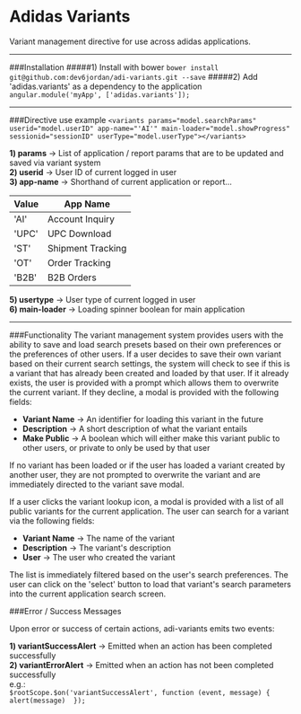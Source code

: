 # Adidas Variants
Variant management directive for use across adidas applications.
- - - -
###Installation
#####1) Install with bower
`bower install git@github.com:dev6jordan/adi-variants.git --save`
#####2) Add 'adidas.variants' as a dependency to the application
`angular.module('myApp', ['adidas.variants']);`

- - - -
###Directive use example
`<variants params="model.searchParams" userid="model.userID" app-name="'AI'" main-loader="model.showProgress" sessionid="sessionID" userType="model.userType"></variants>`        

**1) params** -> List of application / report params that are to be updated and saved via variant system    
**2) userid** -> User ID of current logged in user    
**3) app-name** -> Shorthand of current application or report...

Value  | App Name
------------- | -------------
'AI'          | Account Inquiry
'UPC'         | UPC Download
'ST'          | Shipment Tracking
'OT'          | Order Tracking
'B2B'         | B2B Orders    
**5) usertype** -> User type of current logged in user    
**6) main-loader** -> Loading spinner boolean for main application
- - - -

###Functionality
The variant management system provides users with the ability to save and load search presets based on their own preferences or 
the preferences of other users. If a user decides to save their own variant based on their current search settings, the system will 
check to see if this is a variant that has already been created and loaded by that user. If it already exists, the user is provided with
a prompt which allows them to overwrite the current variant. If they decline, a modal is provided with the following fields: 

- **Variant Name** -> An identifier for loading this variant in the future    
- **Description** -> A short description of what the variant entails    
- **Make Public** -> A boolean which will either make this variant public to other users, or private to only be used by that user  

If no variant has been loaded or if the user has loaded a variant created by another user, they are not prompted to overwrite the 
variant and are immediately directed to the variant save modal.

If a user clicks the variant lookup icon, a modal is provided with a list of all public variants for the current application. 
The user can search for a variant via the following fields:

- **Variant Name** -> The name of the variant
- **Description** -> The variant's description
- **User** -> The user who created the variant

The list is immediately filtered based on the user's search preferences. The user can click on the 'select' button to load that variant's
search parameters into the current application search screen.


###Error / Success Messages

Upon error or success of certain actions, adi-variants emits two events:

**1) variantSuccessAlert** -> Emitted when an action has been completed successfully    
**2) variantErrorAlert** -> Emitted when an action has not been completed successfully    
e.g.:    
`$rootScope.$on('variantSuccessAlert', function (event, message) { alert(message)  });`

